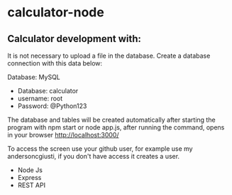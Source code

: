 # calculator-node

## Calculator development with:

It is not necessary to upload a file in the database.
Create a database connection with this data below:

Database: MySQL

- Database: calculator
- username: root
- Password: @Python123

The database and tables will be created automatically after starting the program with npm start or node app.js, after running the command, opens in your browser [http://localhost:3000/](http://localhost:3000/)

To access the screen use your github user, for example use my andersoncgiusti, if you don't have access it creates a user.

- Node Js
- Express
- REST API 
